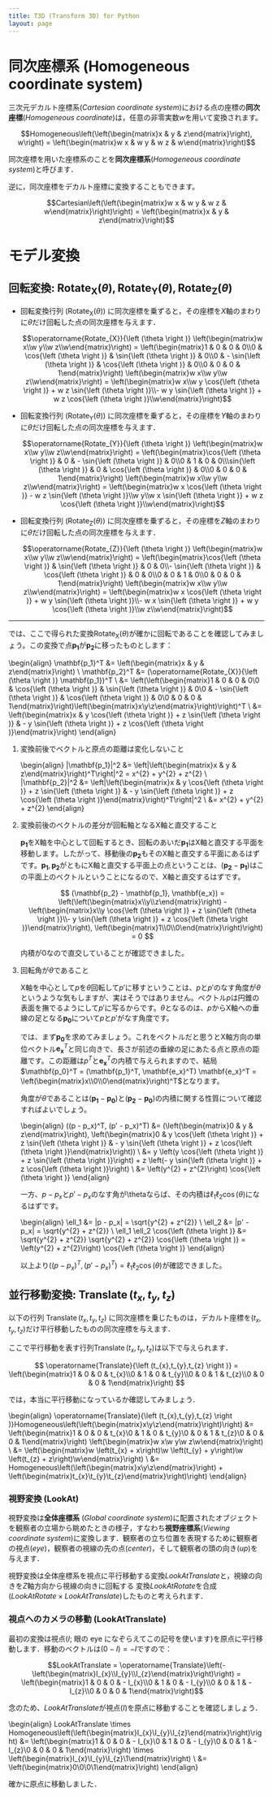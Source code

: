 ```yaml
---
title: T3D (Transform 3D) for Python
layout: page
---
```




# 同次座標系 (Homogeneous coordinate system)

三次元デカルト座標系(*Cartesian coordinate system*)における点の座標の**同次座標**(*Homogeneous coordinate*)は，任意の非零実数$w$を用いて変換されます。

$$Homogeneous\left(\left(\begin{matrix}x & y & z\end{matrix}\right), w\right) = \left(\begin{matrix}w x & w y & w z & w\end{matrix}\right)$$

同次座標を用いた座標系のことを**同次座標系**(*Homogeneous coordinate system*)と呼びます．

逆に，同次座標をデカルト座標に変換することもできます。

$$Cartesian\left(\left(\begin{matrix}w x & w y & w z & w\end{matrix}\right)\right) = \left(\begin{matrix}x & y & z\end{matrix}\right)$$

# モデル変換

## 回転変換: $\operatorname{Rotate_{X}}{\left (\theta \right )}, \operatorname{Rotate_{Y}}{\left (\theta \right )}, \operatorname{Rotate_{Z}}{\left (\theta \right )}$


- 回転変換行列 ($\operatorname{Rotate_{X}}{\left (\theta \right )}$) に同次座標を乗ずると，その座標を$X$軸のまわりに$\theta$だけ回転した点の同次座標を与えます．

    $$\operatorname{Rotate_{X}}{\left (\theta \right )} \left(\begin{matrix}w x\\w y\\w z\\w\end{matrix}\right) = \left(\begin{matrix}1 & 0 & 0 & 0\\0 & \cos{\left (\theta \right )} & \sin{\left (\theta \right )} & 0\\0 & - \sin{\left (\theta \right )} & \cos{\left (\theta \right )} & 0\\0 & 0 & 0 & 1\end{matrix}\right) \left(\begin{matrix}w x\\w y\\w z\\w\end{matrix}\right) = \left(\begin{matrix}w x\\w y \cos{\left (\theta \right )} + w z \sin{\left (\theta \right )}\\- w y \sin{\left (\theta \right )} + w z \cos{\left (\theta \right )}\\w\end{matrix}\right)$$


- 回転変換行列 ($\operatorname{Rotate_{Y}}{\left (\theta \right )}$) に同次座標を乗ずると，その座標を$Y$軸のまわりに$\theta$だけ回転した点の同次座標を与えます．

    $$\operatorname{Rotate_{Y}}{\left (\theta \right )} \left(\begin{matrix}w x\\w y\\w z\\w\end{matrix}\right) = \left(\begin{matrix}\cos{\left (\theta \right )} & 0 & - \sin{\left (\theta \right )} & 0\\0 & 1 & 0 & 0\\\sin{\left (\theta \right )} & 0 & \cos{\left (\theta \right )} & 0\\0 & 0 & 0 & 1\end{matrix}\right) \left(\begin{matrix}w x\\w y\\w z\\w\end{matrix}\right) = \left(\begin{matrix}w x \cos{\left (\theta \right )} - w z \sin{\left (\theta \right )}\\w y\\w x \sin{\left (\theta \right )} + w z \cos{\left (\theta \right )}\\w\end{matrix}\right)$$


- 回転変換行列 ($\operatorname{Rotate_{Z}}{\left (\theta \right )}$) に同次座標を乗ずると，その座標を$Z$軸のまわりに$\theta$だけ回転した点の同次座標を与えます．

    $$\operatorname{Rotate_{Z}}{\left (\theta \right )} \left(\begin{matrix}w x\\w y\\w z\\w\end{matrix}\right) = \left(\begin{matrix}\cos{\left (\theta \right )} & \sin{\left (\theta \right )} & 0 & 0\\- \sin{\left (\theta \right )} & \cos{\left (\theta \right )} & 0 & 0\\0 & 0 & 1 & 0\\0 & 0 & 0 & 1\end{matrix}\right) \left(\begin{matrix}w x\\w y\\w z\\w\end{matrix}\right) = \left(\begin{matrix}w x \cos{\left (\theta \right )} + w y \sin{\left (\theta \right )}\\- w x \sin{\left (\theta \right )} + w y \cos{\left (\theta \right )}\\w z\\w\end{matrix}\right)$$


-----

では、ここで得られた変換$\operatorname{Rotate_{X}}{\left (\theta \right )}$が確かに回転であることを確認してみましょう。この変換で点$\mathbf{p_1}$が$\mathbf{p_2}$に移ったものとします：

\begin{align}
\mathbf{p_1}^T &= \left(\begin{matrix}x & y & z\end{matrix}\right) \\
\mathbf{p_2}^T &= (\operatorname{Rotate_{X}}{\left (\theta \right )} \mathbf{p_1})^T \\
       &= \left(\left(\begin{matrix}1 & 0 & 0 & 0\\0 & \cos{\left (\theta \right )} & \sin{\left (\theta \right )} & 0\\0 & - \sin{\left (\theta \right )} & \cos{\left (\theta \right )} & 0\\0 & 0 & 0 & 1\end{matrix}\right)\left(\begin{matrix}x\\y\\z\end{matrix}\right)\right)^T \\
       &= \left(\begin{matrix}x & y \cos{\left (\theta \right )} + z \sin{\left (\theta \right )} & - y \sin{\left (\theta \right )} + z \cos{\left (\theta \right )}\end{matrix}\right)
\end{align}

1. 変換前後でベクトルと原点の距離は変化しないこと


    \begin{align}
    \|\mathbf{p_1}\|^2 &= \left\|\left(\begin{matrix}x & y & z\end{matrix}\right)^T\right\|^2 = x^{2} + y^{2} + z^{2} \\
    \|\mathbf{p_2}\|^2 &= \left\|\left(\begin{matrix}x & y \cos{\left (\theta \right )} + z \sin{\left (\theta \right )} & - y \sin{\left (\theta \right )} + z \cos{\left (\theta \right )}\end{matrix}\right)^T\right\|^2 \\
    &= x^{2} + y^{2} + z^{2}
    \end{align}

1. 変換前後のベクトルの差分が回転軸となるX軸と直交すること


    $\mathbf{p_1}$をX軸を中心として回転するとき、回転のあいだ$\mathbf{p_1}$はX軸と直交する平面を移動します。したがって、移動後の$\mathbf{p_2}$もそのX軸と直交する平面にあるはずです。$\mathbf{p_1}, \mathbf{p_2}$がともにX軸と直交する平面上の点ということは、$(\mathbf{p_2} - \mathbf{p_1})$はこの平面上のベクトルということになるので、X軸と直交するはずです。

    $$
    (\mathbf{p_2} - \mathbf{p_1}, \mathbf{e_x}) = \left(\left(\begin{matrix}x\\y\\z\end{matrix}\right) - \left(\begin{matrix}x\\y \cos{\left (\theta \right )} + z \sin{\left (\theta \right )}\\- y \sin{\left (\theta \right )} + z \cos{\left (\theta \right )}\end{matrix}\right), \left(\begin{matrix}1\\0\\0\end{matrix}\right)\right) = 0
    $$

    内積が0なので直交していることが確認できました。

1. 回転角が$\theta$であること


    X軸を中心として$p$を$\theta$回転して$p'$に移すということは、$p$と$p'$のなす角度が$\theta$というような気もしますが、実はそうではありません。ベクトル$p$は円錐の表面を撫でるようにして$p'$に写るからです。$\theta$となるのは、$p$からX軸への垂線の足となる$\mathbf{p_0}$について$p$と$p'$がなす角度です。

    では、まず$\mathbf{p_0}$を求めてみましょう。これをベクトルだと思うとX軸方向の単位ベクトル$\mathbf{e_x}^T$と同じ向きで、長さが前述の垂線の足にあたる点と原点の距離です。この距離は$p^T$と$\mathbf{e_x}^T$の内積で与えられますので、結局$\mathbf{p_0}^T = (\mathbf{p_1}^T, \mathbf{e_x}^T) \mathbf{e_x}^T = \left(\begin{matrix}x\\0\\0\end{matrix}\right)^T$となります。

    角度が$\theta$であることは($\mathbf{p_1}-\mathbf{p_0}$)と($\mathbf{p_2}-\mathbf{p_0}$)の内積に関する性質について確認すればよいでしょう。

    \begin{align}
    ((p - p_x)^T, (p' - p_x)^T) &= (\left(\begin{matrix}0 & y & z\end{matrix}\right), \left(\begin{matrix}0 & y \cos{\left (\theta \right )} + z \sin{\left (\theta \right )} & - y \sin{\left (\theta \right )} + z \cos{\left (\theta \right )}\end{matrix}\right)) \\
        &= y \left(y \cos{\left (\theta \right )} + z \sin{\left (\theta \right )}\right) + z \left(- y \sin{\left (\theta \right )} + z \cos{\left (\theta \right )}\right) \\
        &= \left(y^{2} + z^{2}\right) \cos{\left (\theta \right )}
    \end{align}

    一方、$p-p_x$と$p'-p_x$のなす角が\thetaならば、その内積は$\ell_1 \ell_2 \cos{\left (\theta \right )}$になるはずです。

    \begin{align}
    \ell_1 &= \|p - p_x\| = \sqrt{y^{2} + z^{2}} \\
    \ell_2 &= \|p' - p_x\| = \sqrt{y^{2} + z^{2}} \\
    \ell_1 \ell_2 \cos{\left (\theta \right )} &= \sqrt{y^{2} + z^{2}} \sqrt{y^{2} + z^{2}} \cos{\left (\theta \right )} = \left(y^{2} + z^{2}\right) \cos{\left (\theta \right )}
    \end{align}

    以上より$((p-p_x)^T, (p'-p_x)^T) = \ell_1 \ell_2 \cos{\left (\theta \right )}$が確認できました。

## 並行移動変換: $\operatorname{Translate}{\left (t_{x},t_{y},t_{z} \right )}$

以下の行列 $\operatorname{Translate}{\left (t_{x},t_{y},t_{z} \right )}$ に同次座標を乗じたものは，デカルト座標を$(t_{x}, t_{y}, t_{z})$だけ平行移動したものの同次座標を与えます．

ここで平行移動を表す行列$\operatorname{Translate}{\left (t_{x},t_{y},t_{z} \right )}$は以下で与えられます．

$$ \operatorname{Translate}{\left (t_{x},t_{y},t_{z} \right )} = \left(\begin{matrix}1 & 0 & 0 & t_{x}\\0 & 1 & 0 & t_{y}\\0 & 0 & 1 & t_{z}\\0 & 0 & 0 & 1\end{matrix}\right) $$

では，本当に平行移動になっているか確認してみましょう．

\begin{align}
\operatorname{Translate}{\left (t_{x},t_{y},t_{z} \right )}Homogeneous\left(\left(\begin{matrix}x\\y\\z\end{matrix}\right)\right)
    &= \left(\begin{matrix}1 & 0 & 0 & t_{x}\\0 & 1 & 0 & t_{y}\\0 & 0 & 1 & t_{z}\\0 & 0 & 0 & 1\end{matrix}\right) \left(\begin{matrix}w x\\w y\\w z\\w\end{matrix}\right) \\
    &= \left(\begin{matrix}w \left(t_{x} + x\right)\\w \left(t_{y} + y\right)\\w \left(t_{z} + z\right)\\w\end{matrix}\right) \\
    &= Homogeneous\left(\left(\begin{matrix}x\\y\\z\end{matrix}\right) + \left(\begin{matrix}t_{x}\\t_{y}\\t_{z}\end{matrix}\right)\right)
\end{align}



### 視野変換 (LookAt)

視野変換は**全体座標系** (*Global coordinate system*)に配置されたオブジェクトを観察者の立場から眺めたときの様子，すなわち**視野座標系**(*Viewing coordinate system*)に変換します．観察者の立ち位置を表現するために観察者の視点(*eye*)，観察者の視線の先の点(*center*)，そして観察者の頭の向き(*up*)を与えます．

視野変換は全体座標系を視点に平行移動する変換$LookAtTranslate$と，視線の向きを$Z$軸方向から視線の向きに回転する
変換$LookAtRotate$を合成($LookAtRotate \times LookAtTranslate$)したものと考えられます．


### 視点へのカメラの移動 (LookAtTranslate)
最初の変換は視点($I$; 眼の eye になぞらえてこの記号を使います)を原点に平行移動します．移動のベクトルは$(0 - I) = -I$ですので：

$$LookAtTranslate = \operatorname{Translate}\left(-\left(\begin{matrix}I_{x}\\I_{y}\\I_{z}\end{matrix}\right)\right) = \left(\begin{matrix}1 & 0 & 0 & - I_{x}\\0 & 1 & 0 & - I_{y}\\0 & 0 & 1 & - I_{z}\\0 & 0 & 0 & 1\end{matrix}\right)$$


念のため、$LookAtTranslate$が視点($I$)を原点に移動することを確認しましょう．

\begin{align}
LookAtTranslate \times Homogeneous\left(\left(\begin{matrix}I_{x}\\I_{y}\\I_{z}\end{matrix}\right)\right) &= \left(\begin{matrix}1 & 0 & 0 & - I_{x}\\0 & 1 & 0 & - I_{y}\\0 & 0 & 1 & - I_{z}\\0 & 0 & 0 & 1\end{matrix}\right) \times \left(\begin{matrix}I_{x}\\I_{y}\\I_{z}\\1\end{matrix}\right) \\
    &= \left(\begin{matrix}0\\0\\0\\1\end{matrix}\right)
\end{align}
    
確かに原点に移動しました．

